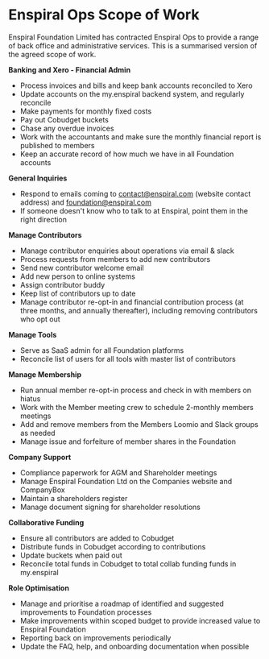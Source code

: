 # Enspiral Ops Scope of Work

Enspiral Foundation Limited has contracted Enspiral Ops to provide a range of back office and administrative services. This is a summarised version of the agreed scope of work.


**Banking and Xero - Financial Admin**

* Process invoices and bills and keep bank accounts reconciled to Xero
* Update accounts on the my.enspiral backend system, and regularly reconcile
* Make payments for monthly fixed costs
* Pay out Cobudget buckets
* Chase any overdue invoices
* Work with the accountants and make sure the monthly financial report is published to members
* Keep an accurate record of how much we have in all Foundation accounts


**General Inquiries**

* Respond to emails coming to contact@enspiral.com (website contact address) and foundation@enspiral.com 
* If someone doesn't know who to talk to at Enspiral, point them in the right direction

**Manage Contributors**

* Manage contributor enquiries about operations via email & slack
* Process requests from members to add new contributors
 * Send new contributor welcome email
 * Add new person to online systems
 * Assign contributor buddy
 * Keep list of contributors up to date
* Manage contributor re-opt-in and financial contribution process (at three months, and annually thereafter), including removing contributors who opt out

**Manage Tools**

* Serve as SaaS admin for all Foundation platforms
* Reconcile list of users for all tools with master list of contributors

**Manage Membership**

* Run annual member re-opt-in process and check in with members on hiatus
* Work with the Member meeting crew to schedule 2-monthly members meetings
* Add and remove members from the Members Loomio and Slack groups as needed
* Manage issue and forfeiture of member shares in the Foundation 

**Company Support**

* Compliance paperwork for AGM and Shareholder meetings
* Manage Enspiral Foundation Ltd on the Companies website and CompanyBox
* Maintain a shareholders register
* Manage document signing for shareholder resolutions

**Collaborative Funding**

* Ensure all contributors are added to Cobudget
* Distribute funds in Cobudget according to contributions
* Update buckets when paid out
* Reconcile total funds in Cobudget to total collab funding funds in my.enspiral 

**Role Optimisation**

* Manage and prioritise a roadmap of identified and suggested improvements to Foundation processes
* Make improvements within scoped budget to provide increased value to Enspiral Foundation
* Reporting back on improvements periodically
* Update the FAQ, help, and onboarding documentation when possible





